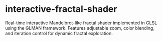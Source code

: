 # interactive-fractal-shader
Real-time interactive Mandelbrot-like fractal shader implemented in GLSL using the GLMAN framework. Features adjustable zoom, color blending, and iteration control for dynamic fractal exploration.
